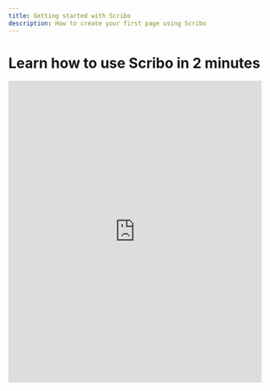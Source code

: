 ```yaml
---
title: Getting started with Scribo
description: How to create your first page using Scribo
---
```

# Learn how to use Scribo in 2 minutes

<iframe width="100%" height="600" src="https://www.youtube.com/embed/eHBbgpDSVVo" title="YouTube video player" frameborder="0" allow="accelerometer; autoplay; clipboard-write; encrypted-media; gyroscope; picture-in-picture" allowfullscreen></iframe>